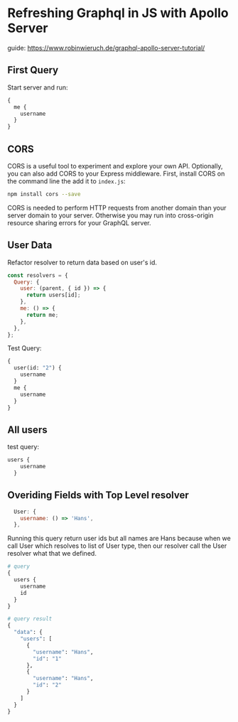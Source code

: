 # Refreshing Graphql in JS with Apollo Server

guide: <https://www.robinwieruch.de/graphql-apollo-server-tutorial/>

## First Query

Start server and run:

```graphql
{
  me {
    username
  }
}
```

## CORS

 CORS is a useful tool to experiment and explore your own API. Optionally, you can also add CORS to your Express middleware. First, install CORS on the command line the add it to `index.js`:

 ```bash
 npm install cors --save
 ```

 CORS is needed to perform HTTP requests from another domain than your server domain to your server. Otherwise you may run into cross-origin resource sharing errors for your GraphQL server.

## User Data

Refactor resolver to return data based on user's id.

```js
const resolvers = {
  Query: {
    user: (parent, { id }) => {
      return users[id];
    },
    me: () => {
      return me;
    },
  },
};
```

Test Query:

```graphql
{
  user(id: "2") {
    username
  }
  me {
    username
  }
}
```

## All users

test query:

```graphql
users {
    username
  }
```

## Overiding Fields with Top Level resolver

```js
  User: {
    username: () => 'Hans',
  },
```

Running this query return user ids but all names are Hans because when we call User which resolves to list of User type, then our resolver call the User resolver what that we defined.

```graphql
# query
{
  users {
    username
    id
  }
}

# query result
{
  "data": {
    "users": [
      {
        "username": "Hans",
        "id": "1"
      },
      {
        "username": "Hans",
        "id": "2"
      }
    ]
  }
}
```

